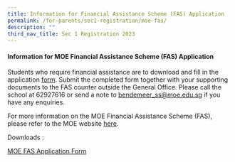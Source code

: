 ```yaml
---
title: Information for Financial Assistance Scheme (FAS) Application
permalink: /for-parents/sec1-registration/moe-fas/
description: ""
third_nav_title: Sec 1 Registration 2023
---
```



#### Information for MOE Financial Assistance Scheme (FAS) Application

Students who require financial assistance are to download and fill in the application [form](/files/Forparents/moe-fas-application-form-oct2022ggas.pdf).  Submit the completed form together with your supporting documents to the FAS counter outside the General Office. Please call the school at 62927616 or send a note to bendemeer_ss@moe.edu.sg if you have any enquiries.

For more information on the MOE Financial Assistance Scheme (FAS), please refer to the MOE website <a href="https://www.moe.gov.sg/financial-matters/financial-assistance" target="_blank" >here</a>.

Downloads :

 [MOE FAS Application Form](/files/Forparents/moe-fas-application-form-oct2022ggas.pdf)
